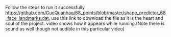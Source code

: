 Follow the steps to run it successfully
https://github.com/GuoQuanhao/68_points/blob/master/shape_predictor_68_face_landmarks.dat, use this link to download the file as it is the heart and soul of the project.
video shows how it appears while running.(Note there is sound as well though not audible in this particular video)
